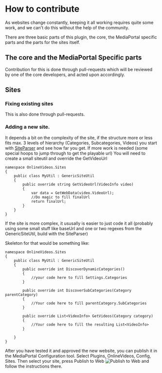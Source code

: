 # How to contribute

As websites change constantly, keeping it all working requires quite some work, and we can't do this without the help of the community.

There are three basic parts of this plugin, the core, the MediaPortal specific parts and the parts for the sites itself.

## The core and the MediaPortal Specific parts

Contribution for this is done through pull-requests which will be reviewed by one of the core developers, and acted upon accordingly.

## Sites

### Fixing existing sites
This is also done through pull-requests.

### Adding a new site.

It depends a bit on the complexity of the site, if the structure more or less fits max. 3 levels of hierarchy (Categories, Subcategories, Videos) you start with [SiteParser](https://github.com/offbyoneBB/mp-onlinevideos2/wiki/SiteParser) and see how far you get.
If more work is needed (some special hoops to jump through to get the playable url) You will need to create a small siteutil and override the GetVideoUrl
```
namespace OnlineVideos.Sites
{
    public class MyUtil : GenericSiteUtil
    {
        public override string GetVideoUrl(VideoInfo video)
        {
            var data = GetWebData(video.VideoUrl);
            //Do magic to fill finalUrl
            return finalUrl;
        }
    }
}
```

If the site is more complex, it ususally is easier to just code it all (probably using some small stuff like baseUrl and one or two regexes from the GenericSiteUtil, build with the SiteParser)

Skeleton for that would be something like:
```
namespace OnlineVideos.Sites
{
    public class MyUtil : GenericSiteUtil
    {
        public override int DiscoverDynamicCategories()
        {
            //your code here to fill Settings.Categories
        }

        public override int DiscoverSubCategories(Category parentCategory)
        {
            //Your code here to fill parentCategory.SubCategories
        }

        public override List<VideoInfo> GetVideos(Category category)
        {
            //Your code here to fill the resulting List<VideoInfo>
        }

    }
}
```

After you have tested it and approved the new website, you can publish it in the MediaPortal Configuration tool.
Select Plugins, OnlineVideos, Config, Sites. Then select your site, press Publish to Web ![Publish to Web](https://raw.githubusercontent.com/offbyoneBB/mp-onlinevideos2/master/OnlineVideos.MediaPortal1/Resources/PublishToWeb.png) and follow the instructions there.
